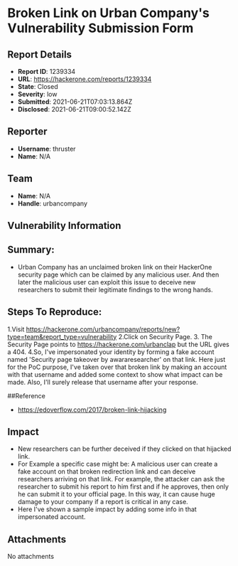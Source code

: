 # Broken Link on Urban Company's Vulnerability Submission Form

## Report Details
- **Report ID**: 1239334
- **URL**: https://hackerone.com/reports/1239334
- **State**: Closed
- **Severity**: low
- **Submitted**: 2021-06-21T07:03:13.864Z
- **Disclosed**: 2021-06-21T09:00:52.142Z

## Reporter
- **Username**: thruster
- **Name**: N/A

## Team
- **Name**: N/A
- **Handle**: urbancompany

## Vulnerability Information
## Summary:
- Urban Company has an unclaimed broken link on their HackerOne security page which can be claimed by any malicious user. And then later the malicious user can exploit this issue to deceive new researchers to submit their legitimate findings to the wrong hands.

## Steps To Reproduce:

1.Visit https://hackerone.com/urbancompany/reports/new?type=team&report_type=vulnerability
2.Click on Security Page.
3. The Security Page points to https://hackerone.com/urbanclap but the URL gives a 404.
4.So, I've impersonated your identity by forming a fake account named 'Security page takeover by awararesearcher' on that link. Here just for the PoC purpose, I've taken over that broken link by making an account with that username and added some context to show what impact can be made. Also, I'll surely release that username after your response.

 ##Reference
- https://edoverflow.com/2017/broken-link-hijacking

## Impact

- New researchers can be further deceived if they clicked on that hijacked link.
- For Example a specific case might be: A malicious user can create a fake account on that broken redirection link and can deceive researchers arriving on that link. For example, the attacker can ask the researcher to submit his report to him first and if he approves, then only he can submit it to your official page. In this way, it can cause huge damage to your company if a report is critical in any case.
- Here I've shown a sample impact by adding some info in that impersonated account.

## Attachments
No attachments
